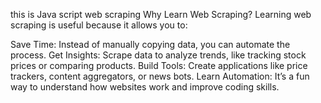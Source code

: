 this is Java script web scraping
Why Learn Web Scraping?
Learning web scraping is useful because it allows you to:

Save Time: Instead of manually copying data, you can automate the process.
Get Insights: Scrape data to analyze trends, like tracking stock prices or comparing products.
Build Tools: Create applications like price trackers, content aggregators, or news bots.
Learn Automation: It’s a fun way to understand how websites work and improve coding skills.
